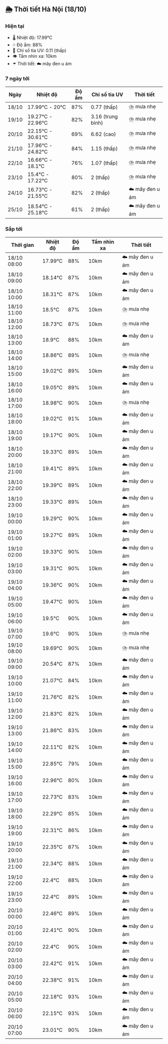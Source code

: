 ## 🌦️ Thời tiết Hà Nội (18/10)

### Hiện tại

- 🌡️ Nhiệt độ: 17.99℃
- 💦 Độ ẩm: 88%
- 🌟 Chỉ số tia UV: 0.11 (thấp)
- 👁️ Tầm nhìn xa: 10km
- ☂️ Thời tiết: ☁️ mây đen u ám

### 7 ngày tới

| Ngày | Nhiệt độ | Độ ẩm | Chỉ số tia UV | Thời tiết |
| --- | --- | --- | --- | --- |
| 18/10 | 17.99℃ - 20℃ | 87% | 0.77 (thấp) | ⛈️ mưa nhẹ |
| 19/10 | 19.27℃ - 22.96℃ | 82% | 3.16 (trung bình) | ⛈️ mưa nhẹ |
| 20/10 | 22.15℃ - 30.61℃ | 69% | 6.62 (cao) | ⛈️ mưa nhẹ |
| 21/10 | 17.96℃ - 24.82℃ | 84% | 1.15 (thấp) | ⛈️ mưa nhẹ |
| 22/10 | 16.66℃ - 18.1℃ | 76% | 1.07 (thấp) | ⛈️ mưa nhẹ |
| 23/10 | 15.4℃ - 17.22℃ | 80% | 2 (thấp) | ⛈️ mưa nhẹ |
| 24/10 | 16.73℃ - 21.55℃ | 82% | 2 (thấp) | ☁️ mây đen u ám |
| 25/10 | 18.54℃ - 25.18℃ | 61% | 2 (thấp) | ☁️ mây đen u ám |

### Sắp tới

| Thời gian | Nhiệt độ | Độ ẩm | Tầm nhìn xa | Thời tiết |
| --- | --- | --- | --- | --- |
| 18/10 08:00 | 17.99℃ | 88% | 10km | ☁️ mây đen u ám |
| 18/10 09:00 | 18.14℃ | 87% | 10km | ☁️ mây đen u ám |
| 18/10 10:00 | 18.31℃ | 87% | 10km | ☁️ mây đen u ám |
| 18/10 11:00 | 18.5℃ | 87% | 10km | ⛈️ mưa nhẹ |
| 18/10 12:00 | 18.73℃ | 87% | 10km | ⛈️ mưa nhẹ |
| 18/10 13:00 | 18.9℃ | 88% | 10km | ☁️ mây đen u ám |
| 18/10 14:00 | 18.86℃ | 89% | 10km | ⛈️ mưa nhẹ |
| 18/10 15:00 | 19.02℃ | 89% | 10km | ☁️ mây đen u ám |
| 18/10 16:00 | 19.05℃ | 89% | 10km | ☁️ mây đen u ám |
| 18/10 17:00 | 18.98℃ | 90% | 10km | ⛈️ mưa nhẹ |
| 18/10 18:00 | 19.02℃ | 91% | 10km | ☁️ mây đen u ám |
| 18/10 19:00 | 19.17℃ | 90% | 10km | ☁️ mây đen u ám |
| 18/10 20:00 | 19.33℃ | 89% | 10km | ☁️ mây đen u ám |
| 18/10 21:00 | 19.41℃ | 89% | 10km | ☁️ mây đen u ám |
| 18/10 22:00 | 19.39℃ | 89% | 10km | ☁️ mây đen u ám |
| 18/10 23:00 | 19.33℃ | 89% | 10km | ☁️ mây đen u ám |
| 19/10 00:00 | 19.29℃ | 90% | 10km | ☁️ mây đen u ám |
| 19/10 01:00 | 19.27℃ | 89% | 10km | ☁️ mây đen u ám |
| 19/10 02:00 | 19.33℃ | 90% | 10km | ☁️ mây đen u ám |
| 19/10 03:00 | 19.31℃ | 90% | 10km | ☁️ mây đen u ám |
| 19/10 04:00 | 19.36℃ | 90% | 10km | ☁️ mây đen u ám |
| 19/10 05:00 | 19.47℃ | 90% | 10km | ☁️ mây đen u ám |
| 19/10 06:00 | 19.5℃ | 90% | 10km | ☁️ mây đen u ám |
| 19/10 07:00 | 19.6℃ | 90% | 10km | ⛈️ mưa nhẹ |
| 19/10 08:00 | 19.69℃ | 90% | 10km | ⛈️ mưa nhẹ |
| 19/10 09:00 | 20.54℃ | 87% | 10km | ☁️ mây đen u ám |
| 19/10 10:00 | 21.07℃ | 84% | 10km | ☁️ mây đen u ám |
| 19/10 11:00 | 21.76℃ | 82% | 10km | ☁️ mây đen u ám |
| 19/10 12:00 | 21.83℃ | 82% | 10km | ☁️ mây đen u ám |
| 19/10 13:00 | 21.86℃ | 83% | 10km | ☁️ mây đen u ám |
| 19/10 14:00 | 22.11℃ | 82% | 10km | ☁️ mây đen u ám |
| 19/10 15:00 | 22.85℃ | 79% | 10km | ☁️ mây đen u ám |
| 19/10 16:00 | 22.96℃ | 80% | 10km | ☁️ mây đen u ám |
| 19/10 17:00 | 22.73℃ | 83% | 10km | ☁️ mây đen u ám |
| 19/10 18:00 | 22.29℃ | 85% | 10km | ☁️ mây đen u ám |
| 19/10 19:00 | 22.31℃ | 86% | 10km | ☁️ mây đen u ám |
| 19/10 20:00 | 22.35℃ | 87% | 10km | ☁️ mây đen u ám |
| 19/10 21:00 | 22.34℃ | 88% | 10km | ☁️ mây đen u ám |
| 19/10 22:00 | 22.4℃ | 88% | 10km | ☁️ mây đen u ám |
| 19/10 23:00 | 22.4℃ | 89% | 10km | ☁️ mây đen u ám |
| 20/10 00:00 | 22.46℃ | 89% | 10km | ☁️ mây đen u ám |
| 20/10 01:00 | 22.41℃ | 90% | 10km | ☁️ mây đen u ám |
| 20/10 02:00 | 22.4℃ | 90% | 10km | ☁️ mây đen u ám |
| 20/10 03:00 | 22.42℃ | 91% | 10km | ☁️ mây đen u ám |
| 20/10 04:00 | 22.38℃ | 91% | 10km | ☁️ mây đen u ám |
| 20/10 05:00 | 22.18℃ | 93% | 10km | ☁️ mây đen u ám |
| 20/10 06:00 | 22.15℃ | 93% | 10km | ☁️ mây đen u ám |
| 20/10 07:00 | 23.01℃ | 90% | 10km | ☁️ mây đen u ám |
